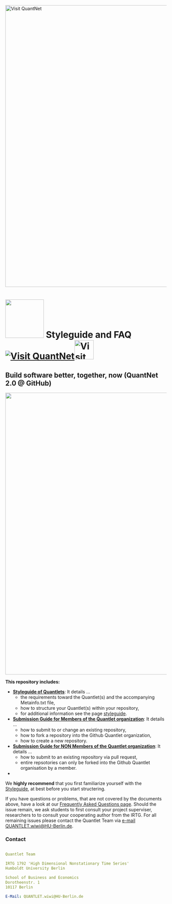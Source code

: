 
[<img src="https://github.com/QuantLet/Styleguide-and-FAQ/blob/master/pictures/banner.png" width="880" alt="Visit QuantNet">](http://quantlet.de/index.php?p=info)

# <img src="pictures/githublogo.png" width="120" /> **Styleguide and FAQ** [<img src="https://github.com/QuantLet/Styleguide-and-Validation-procedure/blob/master/pictures/qloqo.png" alt="Visit QuantNet">](http://quantlet.de/)[<img src="https://github.com/QuantLet/Styleguide-and-Validation-procedure/blob/master/pictures/QN2.png" width="60" alt="Visit QuantNet 2.0">](http://quantlet.de/d3/ia)


## Build software better, together, now (QuantNet 2.0 @ GitHub)
<img src="pictures/RapidPrototyping.png" width="880" />

__This repository includes:__
- [__Styleguide of Quantlets__](guidelines/Styleguide_Guide_GitHub.pdf): It details ...
	- the requirements toward the Quantlet(s) and the accompanying Metainfo.txt file,
	- how to structure your Quantlet(s) within your repository,
	- for additional information see the page [styleguide](Styleguide.md).
- [__Submission Guide for Members of the Quantlet organization__](guidelines/Submission_Guide_GitHub_Members.pdf): It details ...
	- how to submit to or change an existing repository,
	- how to fork a repository into the Github Quantlet organization,
	- how to create a new repository.
- [__Submission Guide for NON Members of the Quantlet organization__](guidelines/Submission_Guide_GitHub_Non_Members.pdf): It details ...
	- how to submit to an existing repository via pull request,
	- entire repsotories can only be forked into the Github Quantlet organisation by a member. 
- 

We **highly recommend** that you first familiarize yourself with the [Styleguide](guidelines/Styleguide_Guide_GitHub.pdf), at best before you start structering.

If you have questions or problems, that are not covered by the documents above, have a look at our [Frequently Asked Questions page](FAQ.md). Should the issue remain, we ask students to first consult your project superviser, researchers to to consult your cooperating author from the IRTG. For all remaining issues please contact the Quantlet Team via [e-mail QUANTLET.wiwi@HU-Berlin.de](QUANTLET.wiwi@HU-Berlin.de).

### Contact
```yaml

Quantlet Team 

IRTG 1792 'High Dimensional Nonstationary Time Series'
Humboldt University Berlin

School of Business and Economics
Dorotheenstr. 1
10117 Berlin

E-Mail: QUANTLET.wiwi@HU-Berlin.de
```
